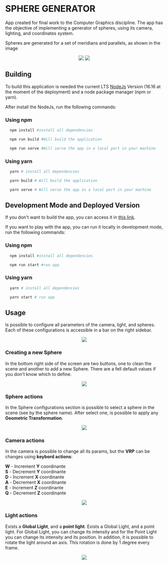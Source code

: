 # SPHERE GENERATOR

App created for final work to the Computer Graphics discipline.
The app has the objective of implementing a generator of spheres, using its camera, lighting, and coordinates system.

Spheres are generated for a set of meridians and parallels, as shown in the image
<div align="center">
  <img src="./images/sphere.png"/>
  <img src="./images/parallels.png"/>
</div>

## Building
To build this application is needed the current LTS [NodeJs](https://nodejs.org/en/) Version (16.16 at the moment of the deployment) and a node package manager (npm or yarn).

After install the NodeJs, run the following commands:

### Using npm
```bash
  npm install #install all dependencies
```
```bash
  npm run build #Will build the application
```
```bash
  npm run serve #Will serve the app in a local port in your machine
```

### Using yarn
```bash
  yarn # install all dependencies
```
```bash
  yarn build # Will build the application
```
```bash
  yarn serve # Will serve the app in a local port in your machine
```

## Development Mode and Deployed Version
If you don't want to build the app, you can access it in [this link](https://sphere-3d-engine.vercel.app/).

If you want to play with the app, you can run it locally in development mode, run the following commands:

### Using npm
```bash
  npm install #install all dependencies
```
```bash
  npm run start #run app
```

### Using yarn
```bash
  yarn # install all dependencies
```
```bash
  yarn start # run app
```

## Usage
Is possible to configure all parameters of the camera, light, and spheres. 
Each of these configurations is accessible in a bar on the right sidebar.

<div align="center">
  <img src="./images/config-bar.png"/>
</div>


### Creating a new Sphere
In the bottom right side of the screen are two buttons, one to clean the scene and another to add a new Sphere. 
There are a fell default values if you don't know which to define.

<div align="center">
  <img src="./images/buttons.png"/>
</div>

### Sphere actions
In the Sphere configurations section is possible to select a sphere in the scene (see by the sphere name).
After select one, is possible to apply any **Geometric Transformation**.

<div align="center">
  <img src="./images/sphere-section.png"/>
</div>

### Camera actions
In the camera is possible to change all its params, but the **VRP** can be changes using **keybord actions**:

**W** - Increment **Y** coordinante <br/>
**S** - Decrement **Y** coordinante <br/>
**D** - Increment **X** coordinante <br/>
**A** - Decrement **X** coordinante <br/>
**E** - Increment **Z** coordinante <br/>
**Q** - Decrement **Z** coordinante <br/>

<div align="center">
  <img src="./images/camera-section.png"/>
</div>

### Light actions
Exists a **Global Light**, and a **point light**.
Exists a Global Light, and a point light. For Global Light, you can change its intensity and for the Point Light you can change its intensity and its position. In addition, it is possible to rotate the light around an axis. This rotation is done by 1 degree every frame.

<div align="center">
  <img src="./images/light-section.png"/>
</div>

